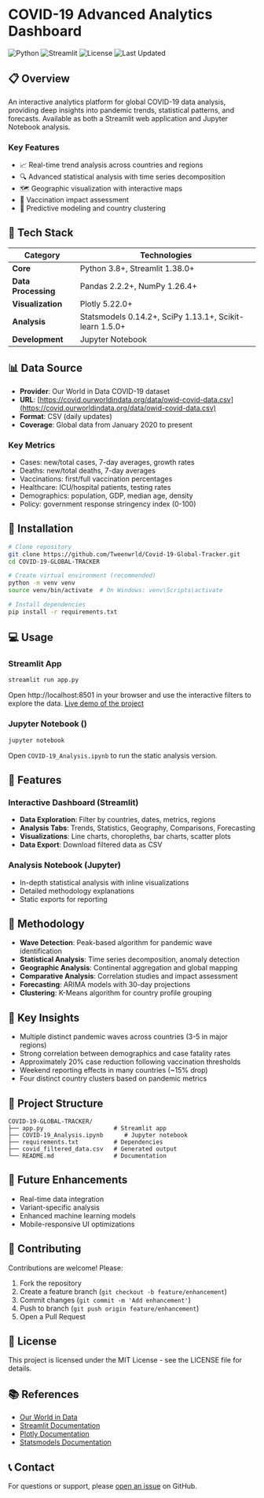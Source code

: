 # COVID-19 Advanced Analytics Dashboard

![Python](https://img.shields.io/badge/Python-3.8%2B-blue)
![Streamlit](https://img.shields.io/badge/Streamlit-1.38.0%2B-red)
![License](https://img.shields.io/badge/License-MIT-green)
![Last Updated](https://img.shields.io/badge/Last%20Updated-May%202025-orange)

## 📋 Overview

An interactive analytics platform for global COVID-19 data analysis, providing deep insights into pandemic trends, statistical patterns, and forecasts. Available as both a Streamlit web application and Jupyter Notebook analysis.

### Key Features

- 📈 Real-time trend analysis across countries and regions
- 🔍 Advanced statistical analysis with time series decomposition
- 🗺️ Geographic visualization with interactive maps
- 💉 Vaccination impact assessment
- 🔮 Predictive modeling and country clustering

## 🧰 Tech Stack

| Category | Technologies |
|----------|-------------|
| **Core** | Python 3.8+, Streamlit 1.38.0+ |
| **Data Processing** | Pandas 2.2.2+, NumPy 1.26.4+ |
| **Visualization** | Plotly 5.22.0+ |
| **Analysis** | Statsmodels 0.14.2+, SciPy 1.13.1+, Scikit-learn 1.5.0+ |
| **Development** | Jupyter Notebook |

## 📊 Data Source

- **Provider**: Our World in Data COVID-19 dataset
- **URL**: [https://covid.ourworldindata.org/data/owid-covid-data.csv](https://covid.ourworldindata.org/data/owid-covid-data.csv)
- **Format**: CSV (daily updates)
- **Coverage**: Global data from January 2020 to present

### Key Metrics

- Cases: new/total cases, 7-day averages, growth rates
- Deaths: new/total deaths, 7-day averages
- Vaccinations: first/full vaccination percentages
- Healthcare: ICU/hospital patients, testing rates
- Demographics: population, GDP, median age, density
- Policy: government response stringency index (0-100)

## 🚀 Installation

```bash
# Clone repository
git clone https://github.com/Tweenwrld/Covid-19-Global-Tracker.git
cd COVID-19-GLOBAL-TRACKER

# Create virtual environment (recommended)
python -m venv venv
source venv/bin/activate  # On Windows: venv\Scripts\activate

# Install dependencies
pip install -r requirements.txt
```

## 💻 Usage

### Streamlit App

```bash
streamlit run app.py
```

Open http://localhost:8501 in your browser and use the interactive filters to explore the data.
[Live demo of the project](https://tweenwrld-covid-19-global-tracker-appapp-qrgjwe.streamlit.app/)

### Jupyter Notebook ()

```bash
jupyter notebook
```

Open `COVID-19_Analysis.ipynb` to run the static analysis version.

## 📌 Features

### Interactive Dashboard (Streamlit)

- **Data Exploration**: Filter by countries, dates, metrics, regions
- **Analysis Tabs**: Trends, Statistics, Geography, Comparisons, Forecasting
- **Visualizations**: Line charts, choropleths, bar charts, scatter plots
- **Data Export**: Download filtered data as CSV

### Analysis Notebook (Jupyter)

- In-depth statistical analysis with inline visualizations
- Detailed methodology explanations
- Static exports for reporting

## 🔬 Methodology

- **Wave Detection**: Peak-based algorithm for pandemic wave identification
- **Statistical Analysis**: Time series decomposition, anomaly detection
- **Geographic Analysis**: Continental aggregation and global mapping
- **Comparative Analysis**: Correlation studies and impact assessment
- **Forecasting**: ARIMA models with 30-day projections
- **Clustering**: K-Means algorithm for country profile grouping

## 🌟 Key Insights

- Multiple distinct pandemic waves across countries (3-5 in major regions)
- Strong correlation between demographics and case fatality rates
- Approximately 20% case reduction following vaccination thresholds
- Weekend reporting effects in many countries (~15% drop)
- Four distinct country clusters based on pandemic metrics

## 📁 Project Structure

```
COVID-19-GLOBAL-TRACKER/
├── app.py                    # Streamlit app
├── COVID-19_Analysis.ipynb      # Jupyter notebook
├── requirements.txt          # Dependencies
├── covid_filtered_data.csv   # Generated output
└── README.md                 # Documentation
```

## 🔄 Future Enhancements

- Real-time data integration
- Variant-specific analysis
- Enhanced machine learning models
- Mobile-responsive UI optimizations

## 🤝 Contributing

Contributions are welcome! Please:

1. Fork the repository
2. Create a feature branch (`git checkout -b feature/enhancement`)
3. Commit changes (`git commit -m 'Add enhancement'`)
4. Push to branch (`git push origin feature/enhancement`)
5. Open a Pull Request

## 📄 License

This project is licensed under the MIT License - see the LICENSE file for details.

## 📚 References

- [Our World in Data](https://ourworldindata.org/coronavirus)
- [Streamlit Documentation](https://docs.streamlit.io/)
- [Plotly Documentation](https://plotly.com/python/)
- [Statsmodels Documentation](https://www.statsmodels.org/)

## 📞 Contact

For questions or support, please [open an issue](https://github.com/Tweenwrld/Covid-19-Global-Tracker/issues) on GitHub.